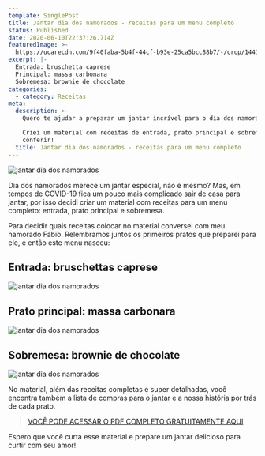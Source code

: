 ```yaml
---
template: SinglePost
title: Jantar dia dos namorados - receitas para um menu completo
status: Published
date: 2020-06-10T22:37:26.714Z
featuredImage: >-
  https://ucarecdn.com/9f40faba-5b4f-44cf-b93e-25ca5bcc88b7/-/crop/1441x1984/156,74/-/preview/-/rotate/270/
excerpt: |-
  Entrada: bruschetta caprese
  Principal: massa carbonara
  Sobremesa: brownie de chocolate
categories:
  - category: Receitas
meta:
  description: >-
    Quero te ajudar a preparar um jantar incrível para o dia dos namorados.

    Criei um material com receitas de entrada, prato principal e sobremesa, vem
    conferir!
  title: Jantar dia dos namorados - receitas para um menu completo
---
```

![jantar dia dos namorados](https://ucarecdn.com/29492b2e-a1ca-4916-90da-b9fb5c054521/-/crop/1475x1977/108,68/-/preview/-/rotate/270/)

Dia dos namorados merece um jantar especial, não é mesmo? Mas, em tempos de COVID-19 fica um pouco mais complicado sair de casa para jantar, por isso decidi criar um material com receitas para um menu completo: entrada, prato principal e sobremesa.

Para decidir quais receitas colocar no material conversei com meu namorado Fábio. Relembramos juntos os primeiros pratos que preparei para ele, e então este menu nasceu:

## Entrada: bruschettas caprese

![jantar dia dos namorados](https://ucarecdn.com/fea440bb-23cc-449a-9c85-f4025723070d/-/preview/-/rotate/270/)

## Prato principal: massa carbonara

![jantar dia dos namorados](https://ucarecdn.com/2334402b-a53b-4ecd-9927-bf14fa1534e5/-/crop/1732x1287/0,325/-/preview/)

## Sobremesa: brownie de chocolate

![jantar dia dos namorados](https://ucarecdn.com/6d25b649-fe12-4b50-bf0f-cb31a300910c/-/crop/2240x1503/69,229/-/preview/)

No material, além das receitas completas e super detalhadas, você encontra também a lista de compras para o jantar e a nossa história por trás de cada prato.

>
>
> [VOCÊ PODE ACESSAR O PDF COMPLETO GRATUITAMENTE AQUI](https://go.aws/3dS54kR)
>
>

Espero que você curta esse material e prepare um jantar delicioso para curtir com seu amor!

